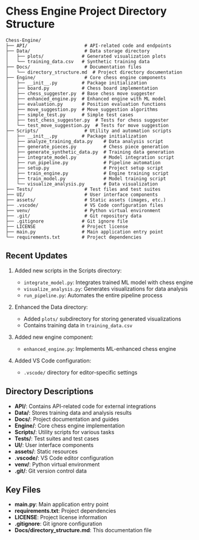 # Chess Engine Project Directory Structure

```
Chess-Engine/
├── API/                     # API-related code and endpoints
├── Data/                    # Data storage directory
│   ├── plots/              # Generated visualization plots
│   └── training_data.csv   # Synthetic training data
├── Docs/                    # Documentation files
│   └── directory_structure.md  # Project directory documentation
├── Engine/                  # Core chess engine components
│   ├── __init__.py         # Package initialization
│   ├── board.py            # Chess board implementation
│   ├── chess_suggester.py  # Base chess move suggester
│   ├── enhanced_engine.py  # Enhanced engine with ML model
│   ├── evaluation.py       # Position evaluation functions
│   ├── move_suggestion.py  # Move suggestion algorithms
│   ├── simple_test.py      # Simple test cases
│   ├── test_chess_suggester.py  # Tests for chess suggester
│   └── test_move_suggestion.py  # Tests for move suggestion
├── Scripts/                 # Utility and automation scripts
│   ├── __init__.py         # Package initialization
│   ├── analyze_training_data.py    # Data analysis script
│   ├── generate_pieces.py          # Chess piece generation
│   ├── generate_synthetic_data.py  # Training data generation
│   ├── integrate_model.py          # Model integration script
│   ├── run_pipeline.py             # Pipeline automation
│   ├── setup.py                    # Project setup script
│   ├── train_engine.py             # Engine training script
│   ├── train_model.py              # Model training script
│   └── visualize_analysis.py       # Data visualization
├── Tests/                   # Test files and test suites
├── UI/                      # User interface components
├── assets/                  # Static assets (images, etc.)
├── .vscode/                 # VS Code configuration files
├── venv/                    # Python virtual environment
├── .git/                    # Git repository data
├── .gitignore              # Git ignore file
├── LICENSE                 # Project license
├── main.py                 # Main application entry point
└── requirements.txt        # Project dependencies
```

## Recent Updates

1. Added new scripts in the Scripts directory:
   - `integrate_model.py`: Integrates trained ML model with chess engine
   - `visualize_analysis.py`: Generates visualizations for data analysis
   - `run_pipeline.py`: Automates the entire pipeline process

2. Enhanced the Data directory:
   - Added `plots/` subdirectory for storing generated visualizations
   - Contains training data in `training_data.csv`

3. Added new engine component:
   - `enhanced_engine.py`: Implements ML-enhanced chess engine

4. Added VS Code configuration:
   - `.vscode/` directory for editor-specific settings

## Directory Descriptions

- **API/**: Contains API-related code for external integrations
- **Data/**: Stores training data and analysis results
- **Docs/**: Project documentation and guides
- **Engine/**: Core chess engine implementation
- **Scripts/**: Utility scripts for various tasks
- **Tests/**: Test suites and test cases
- **UI/**: User interface components
- **assets/**: Static resources
- **.vscode/**: VS Code editor configuration
- **venv/**: Python virtual environment
- **.git/**: Git version control data

## Key Files

- **main.py**: Main application entry point
- **requirements.txt**: Project dependencies
- **LICENSE**: Project license information
- **.gitignore**: Git ignore configuration
- **Docs/directory_structure.md**: This documentation file 